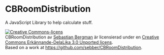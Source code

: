 CBRoomDistribution
=============

A JavaScript Library to help calculate stuff.

<a rel="license" href="http://creativecommons.org/licenses/by-sa/3.0/deed.sv"><img alt="Creative Commons-licens" style="border-width:0" src="http://i.creativecommons.org/l/by-sa/3.0/88x31.png" /></a><br /><span xmlns:dct="http://purl.org/dc/terms/" property="dct:title">CBRoomDistribution</span> av <a xmlns:cc="http://creativecommons.org/ns#" href="https://github.com/sebber/CBRoomDistribution" property="cc:attributionName" rel="cc:attributionURL">Sebastian Bergman</a> är licensierad under en <a rel="license" href="http://creativecommons.org/licenses/by-sa/3.0/deed.sv">Creative Commons Erkännande-DelaLika 3.0 Unported licens</a>.<br />Based on a work at <a xmlns:dct="http://purl.org/dc/terms/" href="https://github.com/sebber/CBRoomDistribution" rel="dct:source">https://github.com/sebber/CBRoomDistribution</a>.